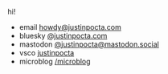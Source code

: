 hi!

- email [howdy@justinpocta.com](mailto:howdy@justinpocta.com?subject=hi!)
- bluesky [@justinpocta.com](https://bsky.app/profile/justinpocta.com)
- mastodon [@justinpocta@mastodon.social](https://mastodon.social/@justinpocta)
- vsco [justinpocta](https://vsco.co/justinpocta)
- microblog [/microblog](http://justinpocta.com/microblog/)
